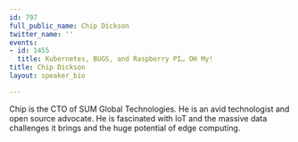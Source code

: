 ```yaml
---
id: 797
full_public_name: Chip Dickson
twitter_name: ''
events:
- id: 1455
  title: Kubernetes, BUGS, and Raspberry PI… OH My!
title: Chip Dickson
layout: speaker_bio

---
```

Chip is the CTO of SUM Global Technologies. He is an avid technologist and open source advocate. He is fascinated with IoT and the massive data challenges it brings and the huge potential of edge computing.